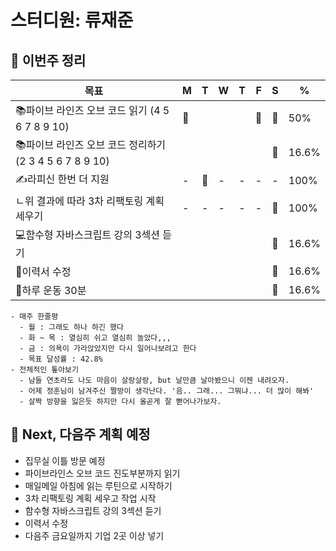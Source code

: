 # 스터디원: 류재준

## 🚀 이번주 정리

| 목표                            | M   | T   | W   | T   | F   | S   | %   |
| ------------------------------- | --- | --- | --- | --- | --- | --- | --- |
| 📚파이브 라인즈 오브 코드 읽기 (4 5 6 7 8 9 10)               | 🍮 |  |  |  | 🍮 |  🍮  |  50% |
| 📚파이브 라인즈 오브 코드 정리하기 (2 3 4 5 6 7 8 9 10)               |   |  |  |  |  |   🍮  |  16.6% |
| ✍️라피신 한번 더 지원               | - |  🍮   | - | - |  -  |  -   | 100%   |
| ㄴ위 결과에 따라 3차 리팩토링 계획 세우기             | - | -  | - | - | - | 🍮  | 100%  |
| 💻함수형 자바스크립트 강의 3섹션 듣기             |   |   |     |   |   | 🍮  | 16.6%  |
| 📌이력서 수정 |     |  |  |     |   | 🍮  | 16.6%  |
| 💪하루 운동 30분                |   |   |     |   |     | 🍮 | 16.6%  |
```text
- 매주 한줄평
  - 월 : 그래도 하나 하긴 했다
  - 화 ~ 목 : 열심히 쉬고 열심히 놀았다,,,
  - 금 : 의욕이 가라앉았지만 다시 일어나보려고 한다
  - 목표 달성률 : 42.8%
- 전체적인 톺아보기
  - 남들 연초라도 나도 마음이 살랑살랑, but 날만큼 날아봤으니 이젠 내려오자.
  - 어제 정훈님이 남겨주신 짤방이 생각난다. '음.. 그래... 그뭐냐... 더 많이 해봐'
  - 살짝 방향을 잃은듯 하지만 다시 올곧게 잘 뻗어나가보자.
```
  

## 🌱 Next, 다음주 계획 예정
- 집무실 이틀 방문 예정
- 파이브라인스 오브 코드 진도부분까지 읽기
- 매일메일 아침에 읽는 루틴으로 시작하기
- 3차 리팩토링 계획 세우고 작업 시작
- 함수형 자바스크립트 강의 3섹션 듣기
- 이력서 수정
- 다음주 금요일까지 기업 2곳 이상 넣기
 
